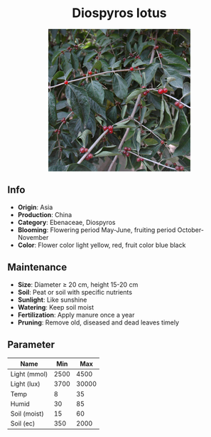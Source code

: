 <h1 align='center'>Diospyros lotus</h1>
<p align="center">
    <img 
        align='center'
        width='320'
        src="../images/diospyros lotus.png" 
        alt='Diospyros lotus' />
</p>

## Info

 - **Origin**: Asia
 - **Production**: China
 - **Category**: Ebenaceae, Diospyros
 - **Blooming**: Flowering period May-June, fruiting period October-November
 - **Color**: Flower color light yellow, red, fruit color blue black

## Maintenance

 - **Size**: Diameter ≥ 20 cm, height 15-20 cm
 - **Soil**: Peat or soil with specific nutrients
 - **Sunlight**: Like sunshine
 - **Watering**: Keep soil moist
 - **Fertilization**: Apply manure once a year
 - **Pruning**: Remove old, diseased and dead leaves timely

## Parameter

| Name         | Min  | Max   |
|--------------|------|-------|
| Light (mmol) | 2500 | 4500  |
| Light (lux)  | 3700 | 30000 |
| Temp         | 8    | 35    |
| Humid        | 30   | 85    |
| Soil (moist) | 15   | 60    |
| Soil (ec)    | 350  | 2000  |